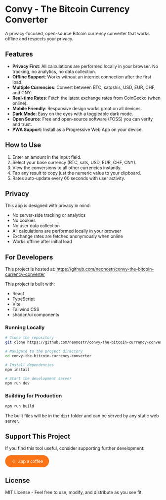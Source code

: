 
# Convy - The Bitcoin Currency Converter

A privacy-focused, open-source Bitcoin currency converter that works offline and respects your privacy.

## Features

- **Privacy First**: All calculations are performed locally in your browser. No tracking, no analytics, no data collection.
- **Offline Support**: Works without an internet connection after the first load.
- **Multiple Currencies**: Convert between BTC, satoshis, USD, EUR, CHF, and CNY.
- **Real-time Rates**: Fetch the latest exchange rates from CoinGecko (when online).
- **Mobile Friendly**: Responsive design works great on all devices.
- **Dark Mode**: Easy on the eyes with a toggleable dark mode.
- **Open Source**: Free and open-source software (FOSS) you can verify and trust.
- **PWA Support**: Install as a Progressive Web App on your device.

## How to Use

1. Enter an amount in the input field.
2. Select your base currency (BTC, sats, USD, EUR, CHF, CNY).
3. View the conversions to all other currencies instantly.
4. Tap any result to copy just the numeric value to your clipboard.
5. Rates auto-update every 60 seconds with user activity.

## Privacy

This app is designed with privacy in mind:

- No server-side tracking or analytics
- No cookies
- No user data collection
- All calculations are performed locally in your browser
- Exchange rates are fetched anonymously when online
- Works offline after initial load

## For Developers

This project is hosted at: https://github.com/neonostr/convy-the-bitcoin-currency-converter

This project is built with:

- React
- TypeScript
- Vite
- Tailwind CSS
- shadcn/ui components

### Running Locally

```sh
# Clone the repository
git clone https://github.com/neonostr/convy-the-bitcoin-currency-converter.git

# Navigate to the project directory
cd convy-the-bitcoin-currency-converter

# Install dependencies
npm install

# Start the development server
npm run dev
```

### Building for Production

```sh
npm run build
```

The built files will be in the `dist` folder and can be served by any static web server.

## Support This Project

If you find this tool useful, consider supporting further development:

<a href="https://zapmeacoffee.com/neo-nostrpurple-com" target="_blank" style="background-color:#f97316;color:white;padding:10px 20px;border-radius:9999px;text-decoration:none;font-family:system-ui,-apple-system,sans-serif;display:inline-flex;align-items:center;font-weight:500;"><svg style="width:16px;height:16px;margin-right:6px" viewBox="0 0 24 24" fill="none" stroke="currentColor" strokeWidth="2"><path d="M13 10V3L4 14h7v7l9-11h-7z" strokeLinecap="round" strokeLinejoin="round"/></svg>Zap a coffee</a>

## License

MIT License - Feel free to use, modify, and distribute as you see fit.
